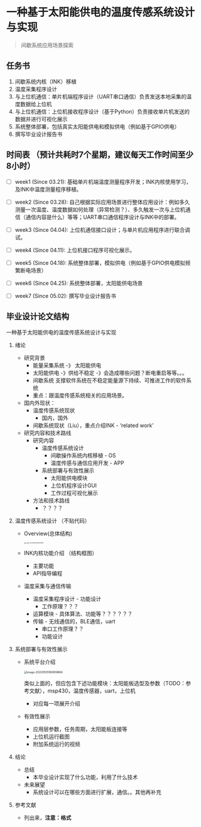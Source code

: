 # 一种基于太阳能供电的温度传感系统设计与实现
> 间歇系统应用场景探索

## 任务书
1. 间歇系统内核（INK）移植
2. 温度采集程序设计
3. 与上位机通信：单片机端程序设计（UART串口通信）负责发送本地采集的温度数据给上位机
4. 与上位机通信：上位机接收程序设计（基于Python）负责接收单片机发送的数据并进行可视化展示
5. 系统整体部署，包括真实太阳能供电和模拟供电（例如基于GPIO供电）
6. 撰写毕业设计报告书

## 时间表 （预计共耗时7个星期，建议每天工作时间至少8小时）
- [ ] week1 (Since 03.21): 基础单片机端温度测量程序开发；INK内核使用学习，及INK中温度测量程序移植。
- [ ] week2 (Since 03.28): 自己根据实际应用场景进行整体应用设计：例如多久测量一次温度、温度数据如何处理（异常检测？）、多久触发一次与上位机通信（通信内容是什么）等等；UART串口通信程序设计与INK中的部署。
- [ ] week3 (Since 04.04): 上位机通信接口设计；与单片机应用程序进行联合调试。
- [ ] week4 (Since 04.11): 上位机接口程序可视化展示。
- [ ] week5 (Since 04.18): 系统整体部署，模拟供电（例如基于GPIO供电模拟频繁断电场景）
- [ ] week6 (Since 04.25): 系统整体部署，太阳能供电场景
- [ ] week7 (Since 05.02): 撰写毕业设计报告书



## 毕业设计论文结构

一种基于太阳能供电的温度传感系统设计与实现

1. 绪论
   - 研究背景
     - 能量采集系统 -》 太阳能供电
     - 太阳能供电 -》供给不稳定 -》会造成哪些问题？断电重启等等。。。
     - 间歇系统 支撑软件系统在不稳定能量源下持续、可推进工作的软件系统
     - 重点：跟温度传感系统相关的应用场景。
   - 国内外现状：
     - 温度传感系统现状
       - 国内，国外
     - 间歇系统现状（Liu），重点介绍INK - ‘related work’
   - 研究内容和技术路线
     - 研究内容
       - 温度传感系统设计
         - 间歇操作系统内核移植 - OS
         - 温度传感与通信应用开发 - APP
       - 系统部署与有效性展示
         - 太阳能供电模块
         - 上位机程序设计GUI
         - 工作过程可视化展示
     - 方法和技术路线
       - ？？？？

2. 温度传感系统设计 （不贴代码）

   - Overview(总体结构)

     <img src="/Users/liusongran/Library/Application Support/typora-user-images/image-20220505160208299.png" alt="image-20220505160208299" style="zoom:25%;" />

   - INK内核功能介绍 （结构框图）

     - 主要功能
     - API指导编程

   - 温度采集与通信传输

     - 温度采集程序设计 - 功能设计
       - 工作原理？？？
     - 运算模块 - 具体算法、功能等？？？？？？
     - 传输 - 无线通信的，BLE通信，uart
       - 串口工作原理？？
       - 功能设计

3. 系统部署与有效性展示

   - 系统平台介绍

     <img src="/Users/liusongran/Library/Application Support/typora-user-images/image-20220505160859694.png" alt="image-20220505160859694" style="zoom:50%;" />

     类似上面的，但应包含下述功能模块：太阳能板选型及参数（TODO：参考文献），msp430，温度传感器，uart，上位机

     - 对应每一项展开介绍

   - 有效性展示

     - 应用层参数，任务周期，太阳能板连接等
     - 上位机运行截图
     - 附加系统运行的视频

4. 结论

   - 总结
     - 本毕业设计实现了什么功能，利用了什么技术
   - 未来展望
     - 系统设计可以在哪些方面进行扩展，通信。。其他再补充

5. 参考文献

   - 列出来，**注意：格式**
